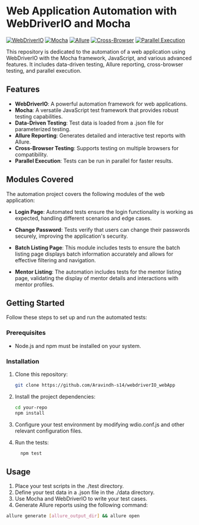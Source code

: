 # Web Application Automation with WebDriverIO and Mocha

[![WebDriverIO](https://img.shields.io/badge/WebDriverIO-v8-blue.svg)](https://webdriver.io/)
[![Mocha](https://img.shields.io/badge/Mocha-v8-red.svg)](https://mochajs.org/)
[![Allure](https://img.shields.io/badge/Allure-Reporting-orange.svg)](http://allure.qatools.ru/)
[![Cross-Browser](https://img.shields.io/badge/Cross--Browser-Testing-green.svg)](https://webdriver.io/docs/crossbrowsertesting-service.html)
[![Parallel Execution](https://img.shields.io/badge/Parallel-Execution-yellow.svg)](https://webdriver.io/docs/parallel.html)

This repository is dedicated to the automation of a web application using WebDriverIO with the Mocha framework, JavaScript, and various advanced features. It includes data-driven testing, Allure reporting, cross-browser testing, and parallel execution.

## Features

- **WebDriverIO**: A powerful automation framework for web applications.
- **Mocha**: A versatile JavaScript test framework that provides robust testing capabilities.
- **Data-Driven Testing**: Test data is loaded from a .json file for parameterized testing.
- **Allure Reporting**: Generates detailed and interactive test reports with Allure.
- **Cross-Browser Testing**: Supports testing on multiple browsers for compatibility.
- **Parallel Execution**: Tests can be run in parallel for faster results.

## Modules Covered

The automation project covers the following modules of the web application:

- **Login Page**: Automated tests ensure the login functionality is working as expected, handling different scenarios and edge cases.

- **Change Password**: Tests verify that users can change their passwords securely, improving the application's security.

- **Batch Listing Page**: This module includes tests to ensure the batch listing page displays batch information accurately and allows for effective filtering and navigation.

- **Mentor Listing**: The automation includes tests for the mentor listing page, validating the display of mentor details and interactions with mentor profiles.

## Getting Started

Follow these steps to set up and run the automated tests:

### Prerequisites

- Node.js and npm must be installed on your system.

### Installation

1. Clone this repository:

   ```bash
   git clone https://github.com/Aravindh-s14/webdriverIO_webApp

2. Install the project dependencies:
     ```bash
    cd your-repo
    npm install
     
3. Configure your test environment by modifying wdio.conf.js and other relevant configuration files.
4. Run the tests:
    ```bash
      npm test
    
## Usage
1. Place your test scripts in the ./test directory.
2. Define your test data in a .json file in the ./data directory.
3. Use Mocha and WebDriverIO to write your test cases.
4. Generate Allure reports using the following command:
  ```bash
  allure generate [allure_output_dir] && allure open
